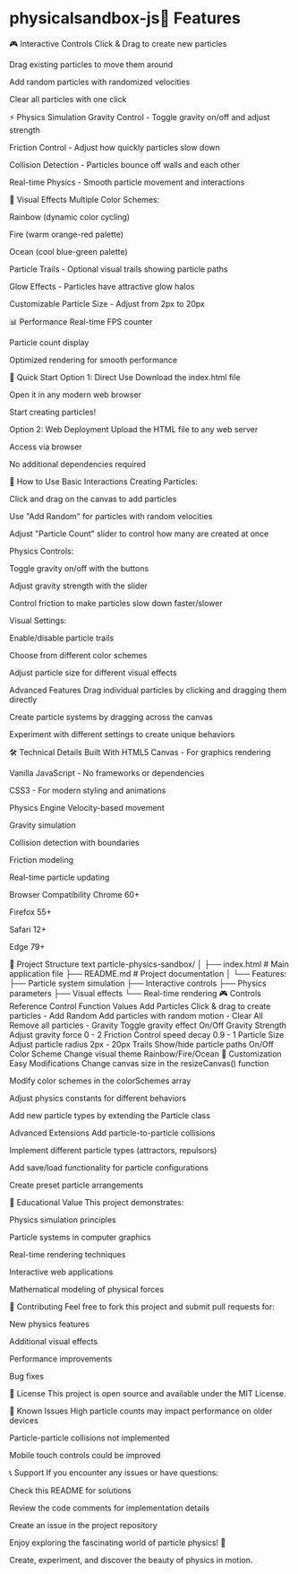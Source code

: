 # physicalsandbox-js🌟 Features
🎮 Interactive Controls
Click & Drag to create new particles

Drag existing particles to move them around

Add random particles with randomized velocities

Clear all particles with one click

⚡ Physics Simulation
Gravity Control - Toggle gravity on/off and adjust strength

Friction Control - Adjust how quickly particles slow down

Collision Detection - Particles bounce off walls and each other

Real-time Physics - Smooth particle movement and interactions

🎨 Visual Effects
Multiple Color Schemes:

Rainbow (dynamic color cycling)

Fire (warm orange-red palette)

Ocean (cool blue-green palette)

Particle Trails - Optional visual trails showing particle paths

Glow Effects - Particles have attractive glow halos

Customizable Particle Size - Adjust from 2px to 20px

📊 Performance
Real-time FPS counter

Particle count display

Optimized rendering for smooth performance

🚀 Quick Start
Option 1: Direct Use
Download the index.html file

Open it in any modern web browser

Start creating particles!

Option 2: Web Deployment
Upload the HTML file to any web server

Access via browser

No additional dependencies required

🎯 How to Use
Basic Interactions
Creating Particles:

Click and drag on the canvas to add particles

Use "Add Random" for particles with random velocities

Adjust "Particle Count" slider to control how many are created at once

Physics Controls:

Toggle gravity on/off with the buttons

Adjust gravity strength with the slider

Control friction to make particles slow down faster/slower

Visual Settings:

Enable/disable particle trails

Choose from different color schemes

Adjust particle size for different visual effects

Advanced Features
Drag individual particles by clicking and dragging them directly

Create particle systems by dragging across the canvas

Experiment with different settings to create unique behaviors

🛠️ Technical Details
Built With
HTML5 Canvas - For graphics rendering

Vanilla JavaScript - No frameworks or dependencies

CSS3 - For modern styling and animations

Physics Engine
Velocity-based movement

Gravity simulation

Collision detection with boundaries

Friction modeling

Real-time particle updating

Browser Compatibility
Chrome 60+

Firefox 55+

Safari 12+

Edge 79+

📁 Project Structure
text
particle-physics-sandbox/
│
├── index.html          # Main application file
├── README.md           # Project documentation
│
└── Features:
    ├── Particle system simulation
    ├── Interactive controls
    ├── Physics parameters
    ├── Visual effects
    └── Real-time rendering
🎮 Controls Reference
Control	Function	Values
Add Particles	Click & drag to create particles	-
Add Random	Add particles with random motion	-
Clear All	Remove all particles	-
Gravity	Toggle gravity effect	On/Off
Gravity Strength	Adjust gravity force	0 - 2
Friction	Control speed decay	0.9 - 1
Particle Size	Adjust particle radius	2px - 20px
Trails	Show/hide particle paths	On/Off
Color Scheme	Change visual theme	Rainbow/Fire/Ocean
🔧 Customization
Easy Modifications
Change canvas size in the resizeCanvas() function

Modify color schemes in the colorSchemes array

Adjust physics constants for different behaviors

Add new particle types by extending the Particle class

Advanced Extensions
Add particle-to-particle collisions

Implement different particle types (attractors, repulsors)

Add save/load functionality for particle configurations

Create preset particle arrangements

🌈 Educational Value
This project demonstrates:

Physics simulation principles

Particle systems in computer graphics

Real-time rendering techniques

Interactive web applications

Mathematical modeling of physical forces

🤝 Contributing
Feel free to fork this project and submit pull requests for:

New physics features

Additional visual effects

Performance improvements

Bug fixes

📄 License
This project is open source and available under the MIT License.

🐛 Known Issues
High particle counts may impact performance on older devices

Particle-particle collisions not implemented

Mobile touch controls could be improved

📞 Support
If you encounter any issues or have questions:

Check this README for solutions

Review the code comments for implementation details

Create an issue in the project repository

Enjoy exploring the fascinating world of particle physics! 🎉

Create, experiment, and discover the beauty of physics in motion.

